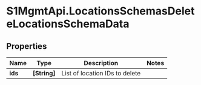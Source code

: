 # S1MgmtApi.LocationsSchemasDeleteLocationsSchemaData

## Properties
Name | Type | Description | Notes
------------ | ------------- | ------------- | -------------
**ids** | **[String]** | List of location IDs to delete | 


